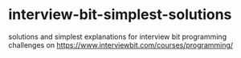 # interview-bit-simplest-solutions
solutions and simplest explanations for interview bit programming challenges on https://www.interviewbit.com/courses/programming/
